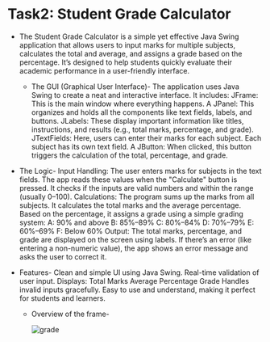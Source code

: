 # Task2: Student Grade Calculator
  * The Student Grade Calculator is a simple yet effective Java Swing application that allows users to input marks for multiple subjects, calculates the total and 
    average, and assigns a grade based on the percentage. It’s designed to help students quickly evaluate their academic performance in a user-friendly interface.

    * The GUI (Graphical User Interface)-
       The application uses Java Swing to create a neat and interactive interface. It includes:
           JFrame: This is the main window where everything happens.
           A JPanel: This organizes and holds all the components like text fields, labels, and buttons.
           JLabels: These display important information like titles, instructions, and results (e.g., total marks, percentage, and grade).
           JTextFields: Here, users can enter their marks for each subject. Each subject has its own text field.
           A JButton: When clicked, this button triggers the calculation of the total, percentage, and grade.
   * The Logic-
     Input Handling:
       The user enters marks for subjects in the text fields.
       The app reads these values when the "Calculate" button is pressed.
       It checks if the inputs are valid numbers and within the range (usually 0–100).
    Calculations:
       The program sums up the marks from all subjects.
       It calculates the total marks and the average percentage.
       Based on the percentage, it assigns a grade using a simple grading system:
           A: 90% and above
           B: 85%–89%
           C: 80%–84%
           D: 70%–79%
           E: 60%–69%
           F: Below 60%
    Output:
       The total marks, percentage, and grade are displayed on the screen using labels.
       If there’s an error (like entering a non-numeric value), the app shows an error message and asks the user to correct it.

* Features-
    Clean and simple UI using Java Swing.
    Real-time validation of user input.
    Displays:
      Total Marks
      Average Percentage
      Grade
    Handles invalid inputs gracefully.
    Easy to use and understand, making it perfect for students and learners.

  * Overview of the frame-


    ![grade](https://github.com/user-attachments/assets/3b76c2e8-faf4-44ba-948c-b2bde174af04)

    

